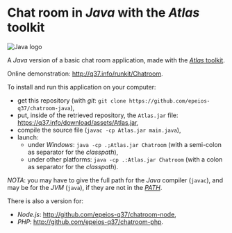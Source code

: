 # Chat room in *Java* with the *Atlas* toolkit

![Java logo](https://q37.info/download/assets/Java.png "Java")

A *Java* version of a basic chat room application, made with the [*Atlas* toolkit](https://atlastk.org/).

Online demonstration: <http://q37.info/runkit/Chatroom>.

To install and run this application on your computer:

- get this repository (with *git*: `git clone https://github.com/epeios-q37/chatroom-java`),
- put, inside of the retrieved repository, the `Atlas.jar` file: https://q37.info/download/assets/Atlas.jar,
- compile the source file (`javac -cp Atlas.jar main.java`),
- launch:
	- under *Windows*: `java -cp .;Atlas.jar Chatroom` (with a semi-colon as separator for the *classpath*),
	- under other platforms: `java -cp .:Atlas.jar Chatroom` (with a colon as separator for the *classpath*).

*NOTA*: you may have to give the full path for the *Java* compiler (`javac`), and may be for the *JVM* (`java`), if they are not in the [*PATH*](https://en.wikipedia.org/wiki/PATH_(variable)).


There is also a version for:

  * *Node.js*: <http://github.com/epeios-q37/chatroom-node>,
  * *PHP*: <http://github.com/epeios-q37/chatroom-php>.